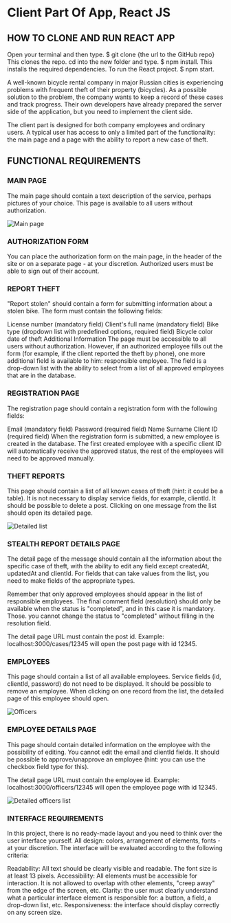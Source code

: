# Client Part Of App, React JS

## HOW TO CLONE AND RUN REACT APP

Open your terminal and then type. $ git clone {the url to the GitHub repo} This clones the repo.
cd into the new folder and type. $ npm install. This installs the required dependencies.
To run the React project. $ npm start.

A well-known bicycle rental company in major Russian cities is experiencing problems with frequent theft of their property (bicycles). As a possible solution to the problem, the company wants to keep a record of these cases and track progress. Their own developers have already prepared the server side of the application, but you need to implement the client side.

The client part is designed for both company employees and ordinary users. A typical user has access to only a limited part of the functionality: the main page and a page with the ability to report a new case of theft.

## FUNCTIONAL REQUIREMENTS

### MAIN PAGE

The main page should contain a text description of the service, perhaps pictures of your choice. This page is available to all users without authorization.

![Main page](https://github.com/eugeny11/Client-Part-App-React-JS/blob/main/images/client_part_app_1.jpg)

### AUTHORIZATION FORM

You can place the authorization form on the main page, in the header of the site or on a separate page - at your discretion. Authorized users must be able to sign out of their account.

### REPORT THEFT

"Report stolen" should contain a form for submitting information about a stolen bike. The form must contain the following fields:

License number (mandatory field)
Client's full name (mandatory field)
Bike type (dropdown list with predefined options, required field)
Bicycle color
date of theft
Additional Information
The page must be accessible to all users without authorization. However, if an authorized employee fills out the form (for example, if the client reported the theft by phone), one more additional field is available to him: responsible employee. The field is a drop-down list with the ability to select from a list of all approved employees that are in the database.

### REGISTRATION PAGE

The registration page should contain a registration form with the following fields:

Email (mandatory field)
Password (required field)
Name
Surname
Client ID (required field)
When the registration form is submitted, a new employee is created in the database. The first created employee with a specific client ID will automatically receive the approved status, the rest of the employees will need to be approved manually.

### THEFT REPORTS

This page should contain a list of all known cases of theft (hint: it could be a table). It is not necessary to display service fields, for example, clientId. It should be possible to delete a post. Clicking on one message from the list should open its detailed page.

![Detailed list](https://github.com/eugeny11/Client-Part-App-React-JS/blob/main/images/client_part_app_4.jpg)

### STEALTH REPORT DETAILS PAGE

The detail page of the message should contain all the information about the specific case of theft, with the ability to edit any field except createdAt, updatedAt and clientId. For fields that can take values ​​from the list, you need to make fields of the appropriate types.

Remember that only approved employees should appear in the list of responsible employees.
The final comment field (resolution) should only be available when the status is "completed", and in this case it is mandatory. Those. you cannot change the status to "completed" without filling in the resolution field.

The detail page URL must contain the post id. Example: localhost:3000/cases/12345 will open the post page with id 12345.

###  EMPLOYEES

This page should contain a list of all available employees. Service fields (id, clientId, password) do not need to be displayed. It should be possible to remove an employee. When clicking on one record from the list, the detailed page of this employee should open.

![Officers](https://github.com/eugeny11/Client-Part-App-React-JS/blob/main/images/client_part_app_2.jpg)

### EMPLOYEE DETAILS PAGE

This page should contain detailed information on the employee with the possibility of editing. You cannot edit the email and clientId fields. It should be possible to approve/unapprove an employee (hint: you can use the checkbox field type for this).

The detail page URL must contain the employee id. Example: localhost:3000/officers/12345 will open the employee page with id 12345.

![Detailed officers list](https://github.com/eugeny11/Client-Part-App-React-JS/blob/main/images/client_part_app_3.jpg)

### INTERFACE REQUIREMENTS

In this project, there is no ready-made layout and you need to think over the user interface yourself. All design: colors, arrangement of elements, fonts - at your discretion. The interface will be evaluated according to the following criteria:

Readability: All text should be clearly visible and readable. The font size is at least 13 pixels.
Accessibility: All elements must be accessible for interaction. It is not allowed to overlap with other elements, "creep away" from the edge of the screen, etc.
Clarity: the user must clearly understand what a particular interface element is responsible for: a button, a field, a drop-down list, etc.
Responsiveness: the interface should display correctly on any screen size.

